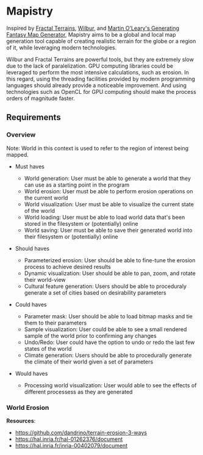 # Mapistry

Inspired by [Fractal Terrains][ft3], [Wilbur][wilbur], and [Martin O'Leary's Generating Fantasy Map Generator][mapgen], Mapistry aims to be a global and local map generation tool capable of creating realistic terrain for the globe or a region of it, while leveraging modern technologies.

Wilbur and Fractal Terrains are powerful tools, but they are extremely slow due to the lack of paralelization. GPU computing libraries could be leveraged to perform the most intensive calculations, such as erosion. In this regard, using the threading facilities provided by modern programming languages should already provide a noticeable improvement. And using technologies such as OpenCL for GPU computing should make the process orders of magnitude faster.

[ft3]: https://www.profantasy.com/products/ft.asp
[wilbur]: http://www.fracterra.com/wilbur.html
[mapgen]: http://mewo2.com/notes/terrain/


## Requirements

### Overview

Note: World in this context is used to refer to the region of interest being mapped.

- Must haves
  - World generation: User must be able to generate a world that they can use as a starting point in the program
  - World erosion: User must be able to perform erosion operations on the current world
  - World visualization: User must be able to visualize the current state of the world
  - World loading: User must be able to load world data that's been stored in the filesystem or (potentially) online
  - World saving: User must be able to save their generated world into their filesystem or (potentially) online

- Should haves
  - Parameterized erosion: User should be able to fine-tune the erosion process to achieve desired results
  - Dynamic visualization: User should be able to pan, zoom, and rotate their world-view
  - Cultural feature generation: Users should be able to proceduraly generate a set of cities based on desirability parameters

- Could haves
  - Parameter mask: User should be able to load bitmap masks and tie them to their parameters
  - Sample visualization: User could be able to see a small rendered sample of the world prior to confirming any changes
  - Undo/Redo: User could have the option to undo or redo the last few states of the world
  - Climate generation: Users should be able to procedurally generate the climate of their world given a set of parameters

- Would haves
  - Processing world visualization: User would able to see the effects of different processess as they are generated

### World Erosion

**Resources**:
- https://github.com/dandrino/terrain-erosion-3-ways
- https://hal.inria.fr/hal-01262376/document
- https://hal.inria.fr/inria-00402079/document
